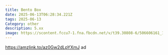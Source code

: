 ```yaml
---
title: Bento Box
date: 2025-06-13T06:28:34.221Z
tags: 2025-06-13
Category: other
description: 5.xx
image: https://scontent.fccu7-1.fna.fbcdn.net/v/t39.30808-6/506606161_10162594896404666_8173163962238145556_n.jpg?stp=cp6_dst-jpg_s565x565_tt6&_nc_cat=103&ccb=1-7&_nc_sid=aa7b47&_nc_ohc=7oRcZIMm2AYQ7kNvwHkL6xv&_nc_oc=Adnwp3xqSR4DGlUXqWXS1EIYOY7z1gd7jHrbgFHhVu5JMAhW_Ly-brf9aJeb2W2TREdKIrvp6KEbm0VhqZCKzZYt&_nc_zt=23&_nc_ht=scontent.fccu7-1.fna&_nc_gid=Jvre2KbuN9gwFuDrU1_abA&oh=00_AfNzleJwgRo6ccyPpiqxcSkU7bMBuYD1ykvlk-dPp-ZABg&oe=68518AF6
---
```

https://amzlink.to/az0Gw2dLpYXmJ ad